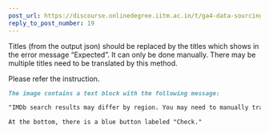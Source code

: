 ```yaml
---
post_url: https://discourse.onlinedegree.iitm.ac.in/t/ga4-data-sourcing-discussion-thread-tds-jan-2025/165959/172
reply_to_post_number: 19
---
```

Titles (from the output json) should be replaced by the titles which shows in the error message “Expected”. It can only be done manually. There may be multiple titles need to be translated by this method.

Please refer the instruction.  

```markdown
The image contains a text block with the following message:

"IMDb search results may differ by region. You may need to manually translate titles. Results may also change periodically. You may need to re-run your scraper code."

At the bottom, there is a blue button labeled "Check."
```